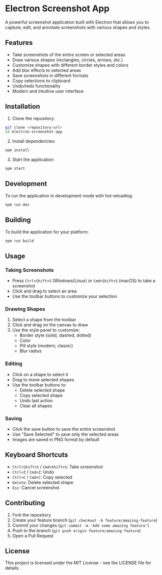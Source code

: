 # Electron Screenshot App

A powerful screenshot application built with Electron that allows you to capture, edit, and annotate screenshots with various shapes and styles.

## Features

- Take screenshots of the entire screen or selected areas
- Draw various shapes (rectangles, circles, arrows, etc.)
- Customize shapes with different border styles and colors
- Add blur effects to selected areas
- Save screenshots in different formats
- Copy selections to clipboard
- Undo/redo functionality
- Modern and intuitive user interface

## Installation

1. Clone the repository:
```bash
git clone <repository-url>
cd electron-screenshot-app
```

2. Install dependencies:
```bash
npm install
```

3. Start the application:
```bash
npm start
```

## Development

To run the application in development mode with hot reloading:

```bash
npm run dev
```

## Building

To build the application for your platform:

```bash
npm run build
```

## Usage

### Taking Screenshots

- Press `Ctrl+Shift+S` (Windows/Linux) or `Cmd+Shift+S` (macOS) to take a screenshot
- Click and drag to select an area
- Use the toolbar buttons to customize your selection

### Drawing Shapes

1. Select a shape from the toolbar
2. Click and drag on the canvas to draw
3. Use the style panel to customize:
   - Border style (solid, dashed, dotted)
   - Color
   - Pill style (modern, classic)
   - Blur radius

### Editing

- Click on a shape to select it
- Drag to move selected shapes
- Use the toolbar buttons to:
  - Delete selected shape
  - Copy selected shape
  - Undo last action
  - Clear all shapes

### Saving

- Click the save button to save the entire screenshot
- Use "Save Selected" to save only the selected areas
- Images are saved in PNG format by default

## Keyboard Shortcuts

- `Ctrl+Shift+S` / `Cmd+Shift+S`: Take screenshot
- `Ctrl+Z` / `Cmd+Z`: Undo
- `Ctrl+C` / `Cmd+C`: Copy selected
- `Delete`: Delete selected shape
- `Esc`: Cancel screenshot

## Contributing

1. Fork the repository
2. Create your feature branch (`git checkout -b feature/amazing-feature`)
3. Commit your changes (`git commit -m 'Add some amazing feature'`)
4. Push to the branch (`git push origin feature/amazing-feature`)
5. Open a Pull Request

## License

This project is licensed under the MIT License - see the LICENSE file for details. 